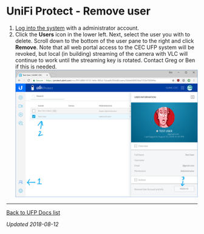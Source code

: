 # UniFi Protect - Remove user

1. [Log into the system](ufp-login.html) with a administrator account.
2. Click the **Users** icon in the lower left. Next, select the user you with to delete. Scroll down to the bottom of the user pane to the right and click **Remove**. Note that all web portal access to the CEC UFP system will be revoked, but local (in building) streaming of the camera with VLC will continue to work until the streaming key is rotated. Contact Greg or Ben if this is needed.![efp-delete](ufp-removeuser.assets/efp-delete.png)



------

[Back to UFP Docs list](https://BLTsndwch.github.io/GUMCdocs/UFPdocs/index.html)

*Updated 2018-08-12*